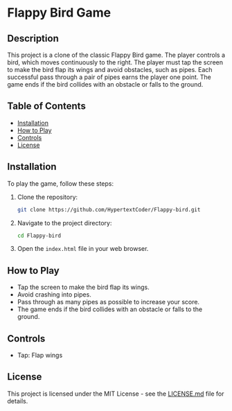 # Flappy Bird Game

## Description

This project is a clone of the classic Flappy Bird game. The player controls a bird, which moves continuously to the right. The player must tap the screen to make the bird flap its wings and avoid obstacles, such as pipes. Each successful pass through a pair of pipes earns the player one point. The game ends if the bird collides with an obstacle or falls to the ground.

## Table of Contents

- [Installation](#installation)
- [How to Play](#how-to-play)
- [Controls](#controls)
- [License](#license)

## Installation

To play the game, follow these steps:

1. Clone the repository:

   ```bash
   git clone https://github.com/HypertextCoder/Flappy-bird.git
   ```

2. Navigate to the project directory:

   ```bash
   cd Flappy-bird
   ```

3. Open the `index.html` file in your web browser.

## How to Play

- Tap the screen to make the bird flap its wings.
- Avoid crashing into pipes.
- Pass through as many pipes as possible to increase your score.
- The game ends if the bird collides with an obstacle or falls to the ground.

## Controls

- Tap: Flap wings


## License

This project is licensed under the MIT License - see the [LICENSE.md](LICENSE.md) file for details.
